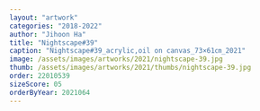 ```yaml
---
layout: "artwork"
categories: "2018-2022"
author: "Jihoon Ha"
title: "Nightscape#39"
caption: "Nightscape#39_acrylic,oil on canvas_73×61㎝_2021"
image: /assets/images/artworks/2021/nightscape-39.jpg
thumb: /assets/images/artworks/2021/thumbs/nightscape-39.jpg
order: 22010539
sizeScore: 05
orderByYear: 2021064
---
```

